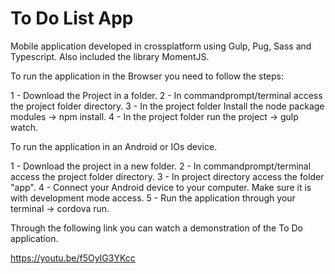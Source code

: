 # To Do List App
Mobile application developed in crossplatform using Gulp, Pug, Sass and Typescript.
Also included the library MomentJS.

To run the application in the Browser you need to follow the steps:

1 - Download the Project in a folder.
2 - In commandprompt/terminal access the project folder directory.
3 - In the project folder Install the node package modules -> npm install.
4 - In the project folder run the project -> gulp watch.

To run the application in an Android or IOs device.

1 - Download the project in a new folder.
2 - In commandprompt/terminal access the project folder directory.
3 - In project directory access the folder "app".
4 - Connect your Android device to your computer. Make sure it is with development mode access.
5 - Run the application through your terminal -> cordova run.

Through the following link you can watch a demonstration of the To Do application.

https://youtu.be/f5OyIG3YKcc

